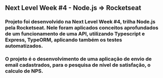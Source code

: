 ## Next Level Week #4 - Node.js => Rocketseat

### Projeto foi desenvolvido na Next Level Week #4, trilha Node.js pela Rocketseat. Nele foram aplicados conceitos aprofundados de um funcionamento de uma API, utilizando Typescript e Express, TypeORM, aplicando também os testes automatizados.

### O projeto é o desenvolvimento de uma aplicação de envio de email cadastrados, para o pesquisa de nível de satisfação, o calculo de NPS.
